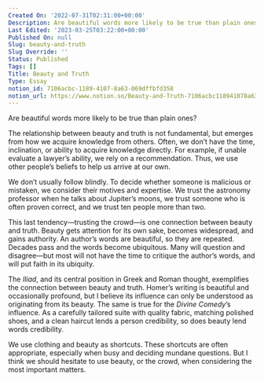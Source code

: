 ```yaml
---
Created On: '2022-07-31T02:31:00+00:00'
Description: Are beautiful words more likely to be true than plain ones?
Last Edited: '2023-03-25T03:22:00+00:00'
Published On: null
Slug: beauty-and-truth
Slug Override: ''
Status: Published
Tags: []
Title: Beauty and Truth
Type: Essay
notion_id: 7106acbc-1189-4107-8a63-069dffbfd358
notion_url: https://www.notion.so/Beauty-and-Truth-7106acbc118941078a63069dffbfd358
---
```

<p>Are beautiful words more likely to be true than plain ones?</p>
<p>The relationship between beauty and truth is not fundamental, but emerges from how we acquire knowledge from others. Often, we don’t have the time, inclination, or ability to acquire knowledge directly. For example, if unable evaluate a lawyer’s ability, we rely on a recommendation. Thus, we use other people’s beliefs to help us arrive at our own.</p>
<p>We don’t usually follow blindly. To decide whether someone is malicious or mistaken, we consider their motives and expertise. We trust the astronomy professor when he talks about Jupiter’s moons, we trust someone who is often proven correct, and we trust ten people more than two.</p>
<p>This last tendency—trusting the crowd—is one connection between beauty and truth. Beauty gets attention for its own sake, becomes widespread, and gains authority. An author’s words are beautiful, so they are repeated. Decades pass and the words become ubiquitous. Many will question and disagree—but most will not have the time to critique the author’s words, and will put faith in its ubiquity.</p>
<p>The <em>Iliad</em>, and its central position in Greek and Roman thought, exemplifies the connection between beauty and truth. Homer’s writing is beautiful and occasionally profound, but I believe its influence can only be understood as originating from its beauty. The same is true for the <em>Divine Comedy</em>’s influence. As a carefully tailored suite with quality fabric, matching polished shoes, and a clean haircut lends a person credibility, so does beauty lend words credibility.</p>
<p>We use clothing and beauty as shortcuts. These shortcuts are often appropriate, especially when busy and deciding mundane questions. But I think we should hesitate to use beauty, or the crowd, when considering the most important matters.</p>
